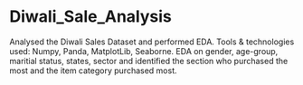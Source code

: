 # Diwali_Sale_Analysis
Analysed the Diwali Sales Dataset and performed EDA.
Tools \& technologies used: Numpy, Panda, MatplotLib, Seaborne.
EDA on gender, age-group, maritial status, states, sector and identified the section who purchased the most and the item category purchased most.
